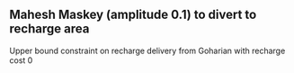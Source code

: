 ## Mahesh Maskey (amplitude 0.1) to divert to recharge area 
Upper bound constraint on recharge delivery from Goharian with recharge cost 0
